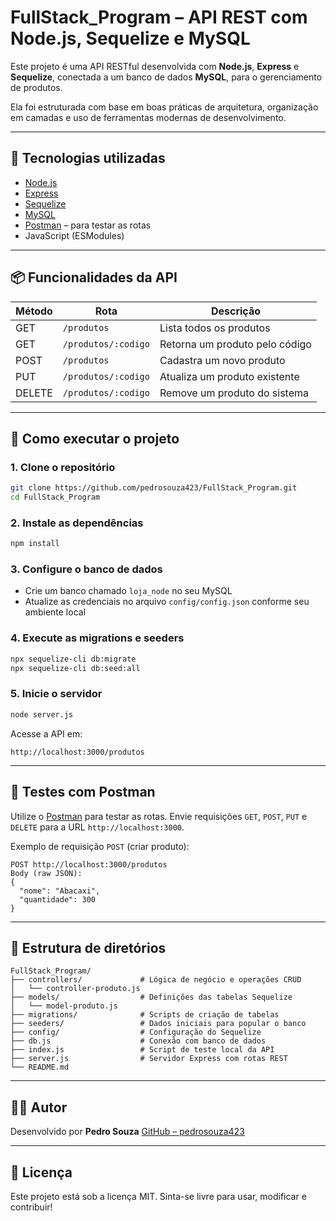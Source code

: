 # FullStack_Program – API REST com Node.js, Sequelize e MySQL

Este projeto é uma API RESTful desenvolvida com **Node.js**, **Express** e **Sequelize**, conectada a um banco de dados **MySQL**, para o gerenciamento de produtos.  

Ela foi estruturada com base em boas práticas de arquitetura, organização em camadas e uso de ferramentas modernas de desenvolvimento.

---

## 🚀 Tecnologias utilizadas

- [Node.js](https://nodejs.org/)
- [Express](https://expressjs.com/)
- [Sequelize](https://sequelize.org/)
- [MySQL](https://www.mysql.com/)
- [Postman](https://www.postman.com/) – para testar as rotas
- JavaScript (ESModules)

---

## 📦 Funcionalidades da API

| Método | Rota               | Descrição                         |
|--------|--------------------|-----------------------------------|
| GET    | `/produtos`        | Lista todos os produtos           |
| GET    | `/produtos/:codigo`| Retorna um produto pelo código    |
| POST   | `/produtos`        | Cadastra um novo produto          |
| PUT    | `/produtos/:codigo`| Atualiza um produto existente     |
| DELETE | `/produtos/:codigo`| Remove um produto do sistema      |

---

## 🔧 Como executar o projeto

### 1. Clone o repositório
```bash
git clone https://github.com/pedrosouza423/FullStack_Program.git
cd FullStack_Program
````

### 2. Instale as dependências

```bash
npm install
```

### 3. Configure o banco de dados

* Crie um banco chamado `loja_node` no seu MySQL
* Atualize as credenciais no arquivo `config/config.json` conforme seu ambiente local

### 4. Execute as migrations e seeders

```bash
npx sequelize-cli db:migrate
npx sequelize-cli db:seed:all
```

### 5. Inicie o servidor

```bash
node server.js
```

Acesse a API em:

```
http://localhost:3000/produtos
```

---

## 🧪 Testes com Postman

Utilize o [Postman](https://www.postman.com/downloads/) para testar as rotas.
Envie requisições `GET`, `POST`, `PUT` e `DELETE` para a URL `http://localhost:3000`.

Exemplo de requisição `POST` (criar produto):

```
POST http://localhost:3000/produtos
Body (raw JSON):
{
  "nome": "Abacaxi",
  "quantidade": 300
}
```

---

## 📁 Estrutura de diretórios

```
FullStack_Program/
├── controllers/             # Lógica de negócio e operações CRUD
│   └── controller-produto.js
├── models/                  # Definições das tabelas Sequelize
│   └── model-produto.js
├── migrations/              # Scripts de criação de tabelas
├── seeders/                 # Dados iniciais para popular o banco
├── config/                  # Configuração do Sequelize
├── db.js                    # Conexão com banco de dados
├── index.js                 # Script de teste local da API
├── server.js                # Servidor Express com rotas REST
└── README.md
```

---

## 👨‍💻 Autor

Desenvolvido por **Pedro Souza**
[GitHub – pedrosouza423](https://github.com/pedrosouza423)

---

## 📘 Licença

Este projeto está sob a licença MIT.
Sinta-se livre para usar, modificar e contribuir!

```
